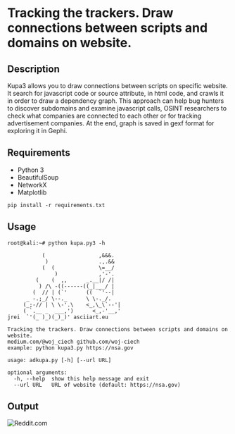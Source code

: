 # Tracking the trackers. Draw connections between scripts and domains on website.

## Description
Kupa3 allows you to draw connections between scripts on specific website. It search for javascript code or source attribute, in html code, and crawls it in order to draw a dependency graph. This approach can help bug hunters to discover subdomains and examine javascript calls, OSINT researchers to check what companies are connected to each other or for tracking advertisement companies. At the end, graph is saved in gexf format for exploring it in Gephi.

## Requirements
- Python 3
- BeautifulSoup
- NetworkX
- Matplotlib

```
pip install -r requirements.txt
```


## Usage
```
root@kali:~# python kupa.py3 -h

           (                 ,&&&.
            )                .,.&&
           (  (              \=__/
               )             ,'-'.
         (    (  ,,      _.__|/ /|
          ) /\ -((------((_|___/ |
        (  // | (`'      ((  `'--|
      _ -.;_/ \--._      \ \-._/.
     (_;-// | \ \-'.\    <_,\_\`--'|
     ( `.__ _  ___,')      <_,-'__,'
jrei  `'(_ )_)(_)_)' asciiart.eu

Tracking the trackers. Draw connections between scripts and domains on website.
medium.com/@woj_ciech github.com/woj-ciech
example: python kupa3.py https://nsa.gov

usage: adkupa.py [-h] [--url URL]

optional arguments:
  -h, --help  show this help message and exit
  --url URL   URL of website (default: https://nsa.gov)
```

## Output
![Reddit.com](https://i.imgur.com/WcQKMKa.png "Graph for reddit.com")
